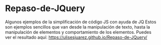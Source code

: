 # Repaso-de-JQuery
Algunos ejemplos de la simplificación de código JS con ayuda de JQ
Estos son ejemplos sencillos que van desde la manipulación de texto, hasta la manipulación de elementos y comportamiento de los elementos. 
Puedes ver el resultado aquí: https://ulisesjuarez.github.io/Repaso-de-JQuery/
